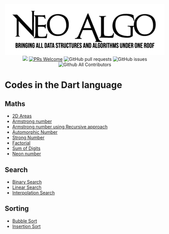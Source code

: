 <p align="center">
    <img src="../img/neo_algo.png"><br>
    <img src="https://img.shields.io/github/license/tesseractcoding/neoalgo?style=flat">
    <a href="http://makeapullrequest.com" target="_blank"><img src="https://img.shields.io/badge/PRs-welcome-brightgreen.svg?style=flat" alt="PRs Welcome"></a>
    <img alt="GitHub pull requests" src="https://img.shields.io/github/issues-pr/tesseractcoding/neoalgo">
    <img alt="GitHub issues" src="https://img.shields.io/github/issues/tesseractcoding/neoalgo">
    <img alt="Github All Contributors" src="https://img.shields.io/github/all-contributors/tesseractcoding/neoalgo">
</p>

# Codes in the Dart language

## Maths

- [2D Areas](maths/Areas2D.dart)
- [Armstrong number](maths/Armstrong.dart)
- [Armstrong number using Recursive approach](maths/ArmstrongRecursive.dart)
- [Automorphic Number](math/automorphic_number.dart)
- [Strong Number](maths/StrongNumber.dart)
- [Factorial](maths/Factorial.dart)
- [Sum of Digits](math/SumOfDigits.dart)
- [Neon number](maths/NeonNumber.dart)


## Search

- [Binary Search](search/BinarySearch.dart)
- [Linear Search](search/LinearSearch.dart)
- [Interpolation Search](search/InterpolationSearch.dart)

## Sorting

- [Bubble Sort](sort/BubbleSort.dart)
- [Insertion Sort](sort/InsertionSort.dart)
